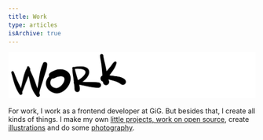 ```yaml
---
title: Work
type: articles
isArchive: true
---
```


![Work](/assets/title-work.svg)

For work, I work as a frontend developer at GiG. But besides that, I create all kinds of things. I make my own [little projects, work on open source](/work/code), create [illustrations](/work/illustration) and do some [photography](/work/photography).
